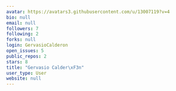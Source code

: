 ```yaml
---
avatar: https://avatars3.githubusercontent.com/u/13007119?v=4
bio: null
email: null
followers: 7
following: 2
forks: null
login: GervasioCalderon
open_issues: 5
public_repos: 2
stars: 8
title: "Gervasio Calder\xF3n"
user_type: User
website: null
---
```

